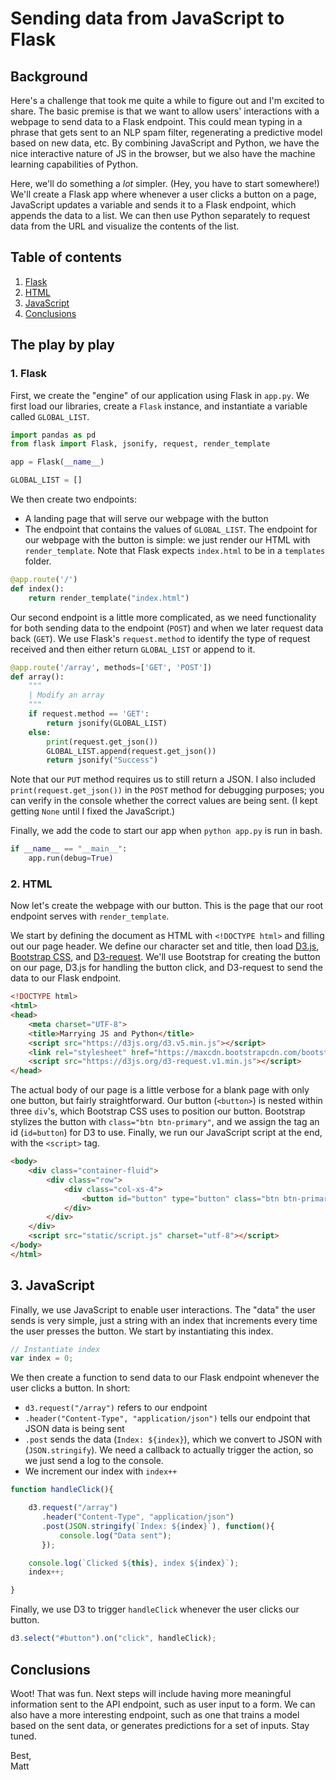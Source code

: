 # Sending data from JavaScript to Flask
## Background
Here's a challenge that took me quite a while to figure out and I'm excited to share. The basic premise is that we want to allow users' interactions with a webpage to send data to a Flask endpoint. This could mean typing in a phrase that gets sent to an NLP spam filter, regenerating a predictive model based on new data, etc. By combining JavaScript and Python, we have the nice interactive nature of JS in the browser, but we also have the machine learning capabilities of Python.

Here, we'll do something a *lot* simpler. (Hey, you have to start somewhere!) We'll create a Flask app where whenever a user clicks a button on a page, JavaScript updates a variable and sends it to a Flask endpoint, which appends the data to a list. We can then use Python separately to request data from the URL and visualize the contents of the list.

## Table of contents
1. [Flask](#1-flask)
2. [HTML](#2-html)
3. [JavaScript](#3-javascript)
4. [Conclusions](#conclusions)

## The play by play
### 1. Flask
First, we create the "engine" of our application using Flask in `app.py`. We first load our libraries, create a `Flask` instance, and instantiate a variable called `GLOBAL_LIST`.

```python
import pandas as pd
from flask import Flask, jsonify, request, render_template

app = Flask(__name__)

GLOBAL_LIST = []
```

We then create two endpoints:
* A landing page that will serve our webpage with the button
* The endpoint that contains the values of `GLOBAL_LIST`. The endpoint for our webpage with the button is simple: we just render our HTML with `render_template`. Note that Flask expects `index.html` to be in a `templates` folder.

```python
@app.route('/')
def index():
    return render_template("index.html")
```

Our second endpoint is a little more complicated, as we need functionality for both sending data to the endpoint (`POST`) and when we later request data back (`GET`). We use Flask's `request.method` to identify the type of request received and then either return `GLOBAL_LIST` or append to it.

```python
@app.route('/array', methods=['GET', 'POST'])
def array():
    """
    | Modify an array
    """
    if request.method == 'GET':
        return jsonify(GLOBAL_LIST)
    else:
        print(request.get_json())
        GLOBAL_LIST.append(request.get_json())
        return jsonify("Success")
```

Note that our `PUT` method requires us to still return a JSON. I also included `print(request.get_json())` in the `POST` method for debugging purposes; you can verify in the console whether the correct values are being sent. (I kept getting `None` until I fixed the JavaScript.)

Finally, we add the code to start our app when `python app.py` is run in bash.

```python
if __name__ == "__main__":
    app.run(debug=True)
```

### 2. HTML
Now let's create the webpage with our button. This is the page that our root endpoint serves with `render_template`.

We start by defining the document as HTML with `<!DOCTYPE html>` and filling out our page header. We define our character set and title, then load [D3.js](https://d3js.org/), [Bootstrap CSS](https://getbootstrap.com/docs/3.4/css/), and [D3-request](https://github.com/d3/d3-request). We'll use Bootstrap for creating the button on our page, D3.js for handling the button click, and D3-request to send the data to our Flask endpoint.

```html
<!DOCTYPE html>
<html>
<head>
    <meta charset="UTF-8">
    <title>Marrying JS and Python</title>
    <script src="https://d3js.org/d3.v5.min.js"></script>
    <link rel="stylesheet" href="https://maxcdn.bootstrapcdn.com/bootstrap/3.3.7/css/bootstrap.min.css">
    <script src="https://d3js.org/d3-request.v1.min.js"></script>
</head>
```

The actual body of our page is a little verbose for a blank page with only one button, but fairly straightforward. Our button (`<button>`) is nested within three `div`'s, which Bootstrap CSS uses to position our button. Bootstrap stylizes the button with `class="btn btn-primary"`, and we assign the tag an id (`id=button`) for D3 to use. Finally, we run our JavaScript script at the end, with the `<script>` tag.

```html
<body>
    <div class="container-fluid">
        <div class="row">
            <div class="col-xs-4">
                <button id="button" type="button" class="btn btn-primary">Click me!</button>
            </div>
        </div>
    </div>
    <script src="static/script.js" charset="utf-8"></script>
</body>
</html>
```

## 3. JavaScript
Finally, we use JavaScript to enable user interactions. The "data" the user sends is very simple, just a string with an index that increments every time the user presses the button. We start by instantiating this index.

```javascript
// Instantiate index
var index = 0;
```

We then create a function to send data to our Flask endpoint whenever the user clicks a button. In short:
* `d3.request("/array")` refers to our endpoint
* `.header("Content-Type", "application/json")` tells our endpoint that JSON data is being sent
* `.post` sends the data (`Index: ${index}`), which we convert to JSON with (`JSON.stringify`). We need a callback to actually trigger the action, so we just send a log to the console.
* We increment our index with `index++`

```javascript
function handleClick(){

    d3.request("/array")
       .header("Content-Type", "application/json")
       .post(JSON.stringify(`Index: ${index}`), function(){
           console.log("Data sent");
       });

    console.log(`Clicked ${this}, index ${index}`);
    index++;

}
```

Finally, we use D3 to trigger `handleClick` whenever the user clicks our button.

```javascript
d3.select("#button").on("click", handleClick);
```

## Conclusions
Woot! That was fun. Next steps will include having more meaningful information sent to the API endpoint, such as user input to a form. We can also have a more interesting endpoint, such as one that trains a model based on the sent data, or generates predictions for a set of inputs. Stay tuned.

Best,<br>
Matt
